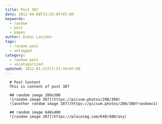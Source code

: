 ```yaml
---
title: Post 387
date: 2012-04-08T13:42:07+07:00
keywords:
  - random
  - post
  - pages
author: Dimas Lanjaka
tags:
  - random post
  - untagged
category:
  - random post
  - uncategorized
updated: 2012-01-21T17:51:34+07:00
---
```


      # Post Content
      This is content of post 387

      ## random image 200x300
      ![random image 387](https://picsum.photos/200/300)
      ![another random image 387](https://picsum.photos/200/300?random=1)

      ## random image 640x480
      ![random image 387](https://placeimg.com/640/480/any)
      